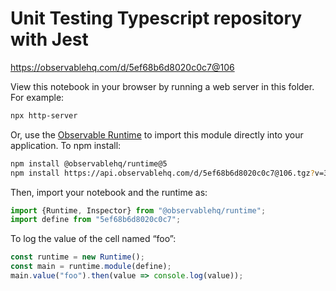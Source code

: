 # Unit Testing Typescript repository with Jest

https://observablehq.com/d/5ef68b6d8020c0c7@106

View this notebook in your browser by running a web server in this folder. For
example:

~~~sh
npx http-server
~~~

Or, use the [Observable Runtime](https://github.com/observablehq/runtime) to
import this module directly into your application. To npm install:

~~~sh
npm install @observablehq/runtime@5
npm install https://api.observablehq.com/d/5ef68b6d8020c0c7@106.tgz?v=3
~~~

Then, import your notebook and the runtime as:

~~~js
import {Runtime, Inspector} from "@observablehq/runtime";
import define from "5ef68b6d8020c0c7";
~~~

To log the value of the cell named “foo”:

~~~js
const runtime = new Runtime();
const main = runtime.module(define);
main.value("foo").then(value => console.log(value));
~~~
